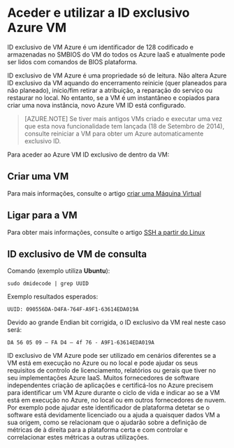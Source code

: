 <properties
   pageTitle="Aceder a VM ID"
   description="Descreve aceder e utilizar a ID exclusivo Azure VM"
   services="virtual-machines-linux"
   documentationCenter="virtual-machines"
   authors="kmouss"
   manager="timlt"
   editor=""/>

<tags
   ms.service="virtual-machines-linux"
   ms.devlang="NA"
   ms.topic="article"
   ms.tgt_pltfrm="vm-linux"
   ms.workload="infrastructure"
   ms.date="02/08/2016"
   ms.author="kmouss"/>
   
# <a name="accessing-and-using-azure-vm-unique-id"></a>Aceder e utilizar a ID exclusivo Azure VM

ID exclusivo de VM Azure é um identificador de 128 codificado e armazenadas no SMBIOS do VM do todos os Azure IaaS e atualmente pode ser lidos com comandos de BIOS plataforma.

ID exclusivo de VM Azure é uma propriedade só de leitura. Não altera Azure ID exclusivo da VM aquando do encerramento reinicie (quer planeados para não planeado), início/fim retirar a atribuição, a reparação do serviço ou restaurar no local. No entanto, se a VM é um instantâneo e copiados para criar uma nova instância, novo Azure VM ID está configurado.

> [AZURE.NOTE] Se tiver mais antigos VMs criado e executar uma vez que esta nova funcionalidade tem lançada (18 de Setembro de 2014), consulte reiniciar a VM para obter um Azure automaticamente exclusivo ID.


Para aceder ao Azure VM ID exclusivo de dentro da VM:


## <a name="create-a-vm"></a>Criar uma VM
 

Para mais informações, consulte o artigo [criar uma Máquina Virtual](virtual-machines-linux-creation-choices.md)


## <a name="connect-to-the-vm"></a>Ligar para a VM
 

Para obter mais informações, consulte o artigo [SSH a partir do Linux](virtual-machines-linux-mac-create-ssh-keys.md)


## <a name="query-vm-unique-id"></a>ID exclusivo de VM de consulta

Comando (exemplo utiliza **Ubuntu**):

    sudo dmidecode | grep UUID
    
Exemplo resultados esperados:

    UUID: 090556DA-D4FA-764F-A9F1-63614EDA019A
    
Devido ao grande Endian bit corrigida, o ID exclusivo da VM real neste caso será:

    DA 56 05 09 – FA D4 – 4f 76 - A9F1-63614EDA019A
    
    
ID exclusivo de VM Azure pode ser utilizado em cenários diferentes se a VM está em execução no Azure ou no local e pode ajudar os seus requisitos de controlo de licenciamento, relatórios ou gerais que tiver no seu implementações Azure IaaS. Muitos fornecedores de software independentes criação de aplicações e certificá-los no Azure precisem para identificar um VM Azure durante o ciclo de vida e indicar ao se a VM está em execução no Azure, no local ou em outros fornecedores de nuvem. Por exemplo pode ajudar este identificador de plataforma detetar se o software está devidamente licenciado ou a ajuda a quaisquer dados VM a sua origem, como se relacionam que o ajudarão sobre a definição de métricas de à direita para a plataforma certa e com controlar e correlacionar estes métricas a outras utilizações.
